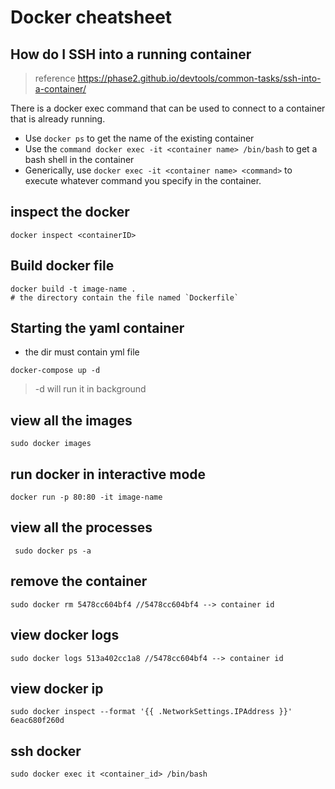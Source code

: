 # Docker cheatsheet

## How do I SSH into a running container
> reference https://phase2.github.io/devtools/common-tasks/ssh-into-a-container/

There is a docker exec command that can be used to connect to a container that is already running.

* Use `docker ps` to get the name of the existing container
* Use the `command docker exec -it <container name> /bin/bash` to get a bash shell in the container
* Generically, use `docker exec -it <container name> <command>` to execute whatever command you specify in the container.

## inspect the docker
```
docker inspect <containerID>
```
## Build docker file
```
docker build -t image-name .
# the directory contain the file named `Dockerfile`
```

## Starting the yaml container
* the dir must contain yml file
```
docker-compose up -d
```
> -d will run it in background

## view all the images
```
sudo docker images
```

## run docker in interactive mode
```
docker run -p 80:80 -it image-name
```

## view all the processes
```
 sudo docker ps -a
```

## remove the container
```
sudo docker rm 5478cc604bf4 //5478cc604bf4 --> container id
```

## view docker logs
```
sudo docker logs 513a402cc1a8 //5478cc604bf4 --> container id
```
## view docker ip
```
sudo docker inspect --format '{{ .NetworkSettings.IPAddress }}' 6eac680f260d
```

## ssh docker
```
sudo docker exec it <container_id> /bin/bash
```
